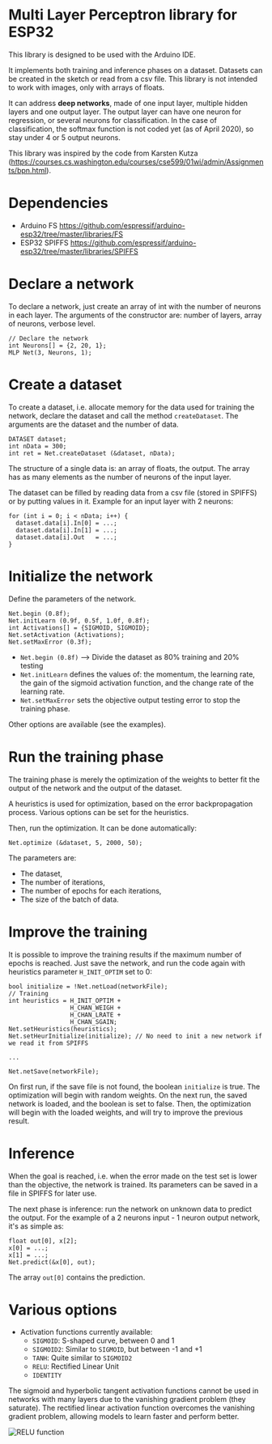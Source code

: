 # Multi Layer Perceptron library for ESP32
This library is designed to be used with the Arduino IDE.

It implements both training and inference phases on a dataset. Datasets can be created in the sketch or read from a csv file. This library is not intended to work with images, only with arrays of floats.

It can address **deep networks**, made of one input layer, multiple hidden layers and one output layer. The output layer can have one neuron for regression, or several neurons for classification. In the case of classification, the softmax function is not coded yet (as of April 2020), so stay under 4 or 5 output neurons.

This library was inspired by the code from Karsten Kutza (https://courses.cs.washington.edu/courses/cse599/01wi/admin/Assignments/bpn.html).

# Dependencies
* Arduino FS https://github.com/espressif/arduino-esp32/tree/master/libraries/FS
* ESP32 SPIFFS https://github.com/espressif/arduino-esp32/tree/master/libraries/SPIFFS

# Declare a network
To declare a network, just create an array of int with the number of neurons in each layer. The arguments of the constructor are: number of layers, array of neurons, verbose level.
```
// Declare the network
int Neurons[] = {2, 20, 1};
MLP Net(3, Neurons, 1);
```

# Create a dataset
To create a dataset, i.e. allocate memory for the data used for training the network, declare the dataset and call the method `createDataset`. The arguments are the dataset and the number of data.
```
DATASET dataset;
int nData = 300;
int ret = Net.createDataset (&dataset, nData);
```
The structure of a single data is: an array of floats, the output. The array has as many elements as the number of neurons of the input layer.

The dataset can be filled by reading data from a csv file (stored in SPIFFS) or by putting values in it. Example for an input layer with 2 neurons:
```
for (int i = 0; i < nData; i++) {
  dataset.data[i].In[0] = ...;
  dataset.data[i].In[1] = ...;
  dataset.data[i].Out   = ...;
}
```

# Initialize the network
Define the parameters of the network.
```
Net.begin (0.8f);
Net.initLearn (0.9f, 0.5f, 1.0f, 0.8f);
int Activations[] = {SIGMOID, SIGMOID};
Net.setActivation (Activations);
Net.setMaxError (0.3f);                
```
* `Net.begin (0.8f)` --> Divide the dataset as 80% training and 20% testing
* `Net.initLearn` defines the values of: the momentum, the learning rate, the gain of the sigmoid activation function, and the change rate of the learning rate.
* `Net.setMaxError` sets the objective output testing error to stop the training phase.

Other options are available (see the examples).

# Run the training phase
The training phase is merely the optimization of the weights to better fit the output of the network and the output of the dataset.

A heuristics is used for optimization, based on the error backpropagation process. Various options can be set for the heuristics.

Then, run the optimization. It can be done automatically:
```
Net.optimize (&dataset, 5, 2000, 50);
```
The parameters are:
* The dataset,
* The number of iterations,
* The number of epochs for each iterations,
* The size of the batch of data.

# Improve the training
It is possible to improve the training results if the maximum number of epochs is reached. Just save the network, and run the code again with heuristics parameter `H_INIT_OPTIM` set to 0:
```
bool initialize = !Net.netLoad(networkFile);
// Training
int heuristics = H_INIT_OPTIM +
                 H_CHAN_WEIGH +
                 H_CHAN_LRATE +
                 H_CHAN_SGAIN;
Net.setHeuristics(heuristics);
Net.setHeurInitialize(initialize); // No need to init a new network if we read it from SPIFFS

...

Net.netSave(networkFile);
```
On first run, if the save file is not found, the boolean `initialize` is true. The optimization will begin with random weights. On the next run, the saved network is loaded, and the boolean is set to false. Then, the optimization will begin with the loaded weights, and will try to improve the previous result.

# Inference
When the goal is reached, i.e. when the error made on the test set is lower than the objective, the network is trained. Its parameters can be saved in a file in SPIFFS for later use.

The next phase is inference: run the network on unknown data to predict the output. For the example of a 2 neurons input - 1 neuron output network, it's as simple as:
```
float out[0], x[2];
x[0] = ...;
x[1] = ...;
Net.predict(&x[0], out);
```
The array `out[0]` contains the prediction.

# Various options
* Activation functions currently available: 
    * `SIGMOID`: S-shaped curve, between 0 and 1
    * `SIGMOID2`: Similar to `SIGMOID`, but between -1 and +1
    * `TANH`: Quite similar to `SIGMOID2`
    * `RELU`: Rectified Linear Unit
    * `IDENTITY`

The sigmoid and hyperbolic tangent activation functions cannot be used in networks with many layers due to the vanishing gradient problem (they saturate). The rectified linear activation function overcomes the vanishing gradient problem, allowing models to learn faster and perform better.

![RELU function](https://www.researchgate.net/profile/Hossam_H_Sultan/publication/333411007/figure/fig7/AS:766785846525952@1559827400204/ReLU-activation-function.png "RELU function")
	